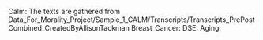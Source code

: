Calm: The texts are gathered from Data_For_Morality_Project/Sample_1_CALM/Transcripts/Transcripts_PrePostCombined_CreatedByAllisonTackman
Breast_Cancer:
DSE:
Aging: